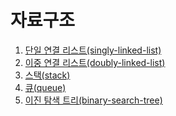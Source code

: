 자료구조
========================
1. [단일 연결 리스트(singly-linked-list)](https://you88.tistory.com/26?category=1107187)
2. [이중 연결 리스트(doubly-linked-list)](https://you88.tistory.com/27?category=1107187)
3. [스택(stack)](https://you88.tistory.com/29?category=1107187)
4. [큐(queue)](https://you88.tistory.com/30?category=1107187)
5. [이진 탐색 트리(binary-search-tree)](https://you88.tistory.com/31?category=1107187)
